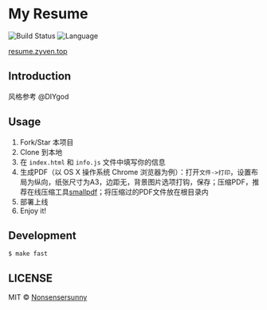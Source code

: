 # My Resume

![Build Status](https://travis-ci.com/Nonsensersunny/resume.svg?branch=master)
![Language](https://img.shields.io/badge/Language-JavaScript-Green)


[resume.zyven.top](http://resume.zyven.top)

## Introduction

风格参考 @DIYgod

## Usage

1. Fork/Star 本项目
1. Clone 到本地
1. 在 `index.html` 和 `info.js` 文件中填写你的信息
1. 生成PDF（以 OS X 操作系统 Chrome 浏览器为例）：打开`文件->打印`，设置布局为纵向，纸张尺寸为A3，边距无，背景图片选项打钩，保存；压缩PDF，推荐在线压缩工具[smallpdf](http://smallpdf.com/cn/compress-pdf)；将压缩过的PDF文件放在根目录内
1. 部署上线
1. Enjoy it!

## Development

```
$ make fast
```

## LICENSE

MIT © [Nonsensersunny](http://github.com/Nonsensersunny)